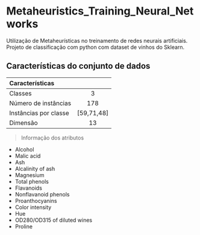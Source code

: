 # Metaheuristics_Training_Neural_Networks
Utilização de Metaheurísticas no treinamento de redes neurais artificiais.
Projeto de classificação com python com dataset de vinhos do Sklearn.

## Características do conjunto de dados
|Características||
|:-----|:----:|
|Classes|3|
|Número de instâncias|178|
|Instâncias por classe|[59,71,48]|
|Dimensão|13|

> Informação dos atributos
* Alcohol
* Malic acid
* Ash
* Alcalinity of ash
* Magnesium
* Total phenols
* Flavanoids
* Nonflavanoid phenols
* Proanthocyanins
* Color intensity
* Hue
* OD280/OD315 of diluted wines
* Proline



